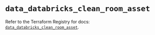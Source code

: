 # `data_databricks_clean_room_asset`

Refer to the Terraform Registry for docs: [`data_databricks_clean_room_asset`](https://registry.terraform.io/providers/databricks/databricks/1.90.0/docs/data-sources/clean_room_asset).

